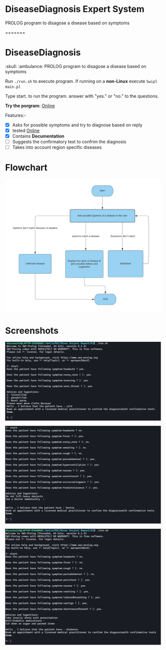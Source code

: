 
# DiseaseDiagnosis Expert System
PROLOG program to disagose a disease based on symptoms


=======
<h1> DiseaseDiagnosis </h1>  :skull:  :ambulance:
PROLOG program to disagose a disease based on symptoms


Run ```./run.sh``` to execute program.
If running on a **non-Linux** 
execute ```Swipl main.pl```

Type start. to run the program.
answer with "yes." or "no." to the questions.

**Try the porgram:** [Online](https://swish.swi-prolog.org/p/Dhruv_diagnosis.pl)


Features:-
- [x] Asks for possible symptoms and try to diagnose based on reply
- [x] tested [Online](https://swish.swi-prolog.org/p/Dhruv_diagnosis.pl)
- [x] Contains **Documentation**
- [ ] Suggests the confirmatory test to confrim the diagnosis 
- [ ] Takes into account region specific diseases
 <h1> Flowchart </h1>

![flow](/images/bg.png)

 <h1> Screenshots </h1>
 
 ![flow](/images/1.jpg)
 
 ![flow](/images/2.jpg)
 
 ![flow](/images/3.jpg)


      
          
      

  


      
          
      

  
